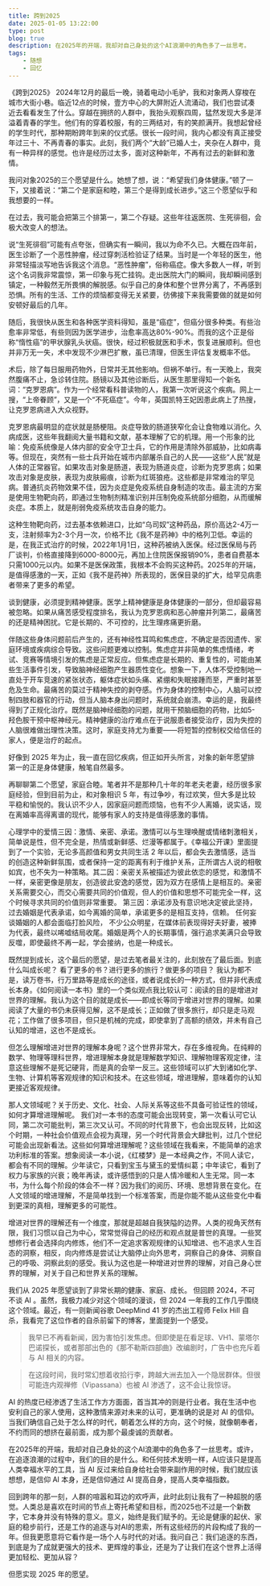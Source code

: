 ```yaml
---
title: 跨到2025
date: 2025-01-05 13:22:00
type: post
blog: true
description: 在2025年的开端，我却对自己身处的这个AI浪潮中的角色多了一丝思考。
tags:
    - 随想
    - 回忆
---
```


《跨到2025》 
2024年12月的最后一晚，骑着电动小毛驴，我和对象两人穿梭在城市大街小巷。临近12点的时候，壹方中心的大屏附近人流涌动，我们也尝试凑近去看看发生了什么。穿越在拥挤的人群中，我抬头观察四周，猛然发现大多是洋溢着青春的学生。他们有的穿着校服，有的三两结对，有的笑颜满开。我想起曾经的学生时代，那种期盼跨年到来的仪式感。很长一段时间，我内心都没有真正接受年过三十、不再青春的事实。此刻，我们两个“大龄”已婚人士，夹杂在人群中，竟有一种异样的感觉。也许是经历过太多，面对这种新年，不再有过去的新鲜和激情。

我问对象2025的三个愿望是什么。她想了想，说：“希望我们身体健康。”顿了一下，又接着说：“第二个是家庭和睦，第三个是得到成长进步。”这三个愿望似乎和我想要的一样。

在过去，我可能会把第三个排第一，第二个存疑。这些年往返医院、生死徘徊，会极大改变人的想法。

说“生死徘徊”可能有点夸张，但确实有一瞬间，我以为命不久已。大概在四年前，医生诊断了一个恶性肿瘤，经过穿刺活检验证了结果。当时是一个年轻的医生，他非常轻描淡写地告诉我这个消息。“恶性肿瘤”，俗称癌症。像大多数人一样，听到这个名词我非常震惊，第一印象与死亡挂钩。走出医院大门的瞬间，我却瞬间感到镇定，一种毅然无所畏惧的解脱感。似乎自己的身体和整个世界分离了，不再感到恐惧。所有的生活、工作的烦恼都变得无关紧要，彷佛接下来我需要做的就是如何安顿好最后的几年。

随后，我很快从医生和各种医学资料得知，虽是“癌症”，但癌分很多种类。有些治愈率非常低，有些则因为医学进步，治愈率高达80%-90%。而我的这个正是俗称“惰性癌”的甲状腺乳头状癌。很快，经过积极就医和手术，恢复进展顺利。但也并非万无一失，术中发现不少淋巴扩散，虽已清理，但医生评估复发概率不低。

术后，除了每日服用药物外，日常并无其他影响。但祸不单行。有一天晚上，我突然腹痛不止，急诊转住院。肠镜以及其他诊断后，从医生那里得知一个新名词：“克罗恩病”。作为一个经常看科普读物的人，我第一次听说这个疾病。网上一搜，“上帝眷顾”，又是一个“不死癌症”。今年，英国凯特王妃因患此病上了热搜，让克罗恩病进入大众视野。

克罗恩病最明显的症状就是肠梗阻。炎症导致的肠道狭窄化会让食物难以消化。久病成医，这些年我翻阅大量书籍和文献，基本理解了它的机理。用一个形象的比喻：免疫系统像是人体内部的安全守卫士兵，它的作用是清除外部威胁，比如病毒等。但现在，突然有一些士兵开始在城市内部屠杀自己的人民——这些“人民”就是人体的正常器官。如果攻击对象是肠道，表现为肠道炎症，诊断为克罗恩病；如果攻击对象是皮肤，表现为皮肤瘢痕，诊断为红斑狼疮。这些都是非常难治的罕见病。普通抗炎药物效果不佳，因为炎症是免疫系统自身制造的攻击。最主流的方案是使用生物靶向药，即通过生物制剂精准识别并压制免疫系统部分细胞，从而缓解炎症。本质上，就是削弱免疫系统攻击自身的能力。

这种生物靶向药，过去基本依赖进口，比如“乌司奴”这种药品，原价高达2-4万一支，注射频率为2-3个月一次，价格不比《我不是药神》中的格列卫低。幸运的是，在我正式治疗的时候，2022年1月1日，这种药被纳入医保。经过医保局与药厂谈判，价格直接降到6000-8000元，再加上住院医保报销90%，患者自费基本只需1000元以内。如果不是医保政策，我根本不会购买这种药。2025年的开端，是值得感激的一天，正如《我不是药神》所表现的，医保目录的扩大，给罕见病患者带来了更多的希望。

谈到健康，必须提到精神健康。医学上精神健康是身体健康的一部分，但却最容易被忽略。如果从痛苦感受程度排名，我认为克罗恩病和恶心肿瘤并列第二，最痛苦的还是精神困扰。它是长期的、不可控的，比生理疼痛更折磨。

伴随这些身体问题前后产生的，还有神经性耳鸣和焦虑症，不确定是否因遗传、家庭环境或疾病综合导致。这些问题更难以控制。焦虑症并非简单的焦虑情绪，考试、竞赛等情境引发的焦虑是正常反应。但焦虑症是长期的、重复性的，可能由某些生活事件引发，导致脑神经细胞产生器质性变化。想象一下，人体不受控制地一直处于开车竞速的紧张状态，躯体症状如头痛、紧绷和失眠接踵而至，严重时甚至危及生命。最痛苦的莫过于精神失控的剥夺感。作为身体的控制中心，人脑可以控制四肢和器官的行动，但当人脑本身出问题时，系统就会崩溃。幸运的是，我最终得到了正规化治疗。既然是脑神经细胞的问题，就用干预脑细胞的药物，比如5-羟色胺干预中枢神经元。精神健康的治疗难点在于说服患者接受治疗，因为失控的人脑很难做出理性决策。这时，家庭支持尤为重要——将短暂的控制权交给信任的家人，便是治疗的起点。


好像到 2025 年为止，我一直在回忆疾病，但正如开头所言，对象的新年愿望排第一的正是身体健康，触笔自然最多。

再聊聊第二个愿望，家庭合睦。笔者并不是那种几十年的年老夫老妻，经历很多家庭经验，但到目前为止，和对象相识 5 年，有过争吵，有过欢笑，但大多是比较平稳和愉悦的。我认识不少人，因家庭问题而烦恼，也有不少人离婚，说实话，现在离婚率高得离谱的现代，能够有家人的支持是值得感激的事情。

心理学中的爱情三因：激情、亲密、承诺。激情可以与生理唤醒或情绪刺激相关，简单说是性，但不完全是，热情或新鲜感、烂漫等都属于。《幸福公开课》里面提到了一个实验，无论多高颜值和男女共同生活 2 年以后，都会失去激情感，适当的创造这种新鲜氛围，或者保持一定的距离有利于维护关系，正所谓古人说的相敬如宾，也不失为一种策略。其二因：亲密关系被描述为彼此依恋的感觉，和激情不一样，亲密更像是朋友，创造彼此安逸的感觉，因为双方在感情上是相互的。亲密关系需要交心，而交心需要共同的价值观，但人的价值和思想不可能完全一样，这个时候寻求共同的价值则非常重要。
第三因：承诺涉及有意识地决定彼此坚持，过去婚姻是代表承诺，如今离婚的简单，承诺更多的是相互支持，信赖。 任何妄谈婚姻的人都会面临打脸风险， 不少公众明星，在媒体前表现得好夫好妻，被捧为代表，最终以唏嘘结局收尾。婚姻是两个人的长期事情，强行追求美满只会导致反噬，即使最终不再一起，学会接纳，也是一种成长。

既然提到成长，这个最后的愿望，是过去笔者最关注的，此刻放在了最后面。到底什么叫成长呢？ 看了更多的书？进行更多的旅行？做更多的项目？ 我认为都不是，读万卷书，行万里路等是成长的途径，或者说成长的一种方式，但并非代表成长本身。《如何阅读一本书》里的一个类似观点我比较认可：阅读的目的是增进对世界的理解。我认为这个目的就是成长——即成长等同于增进对世界的理解。如果阅读了大量的书仍未获得见解，这不是成长；正如做了很多旅行，却只是走马观花；工作做了很多项目，但只是机械的完成，即使拿到了高额的绩效，并未有自己认知的增进，这也不是成长。


但怎么理解增进对世界的理解本身呢？这个世界非常大，存在多维视角。在纯粹的数学、物理等理科世界，增进理解本身就是理解数学知识、理解物理客观定律，注意这些理解不是死记硬背，而是真的会举一反三。这些领域可以扩大到诸如化学、生物、计算机等客观规律的知识和技术。在这些领域，增进理解，意味着你的认知更接近客观规律。

那人文领域呢？关于历史、文化、社会、人际关系等这些不具备可验证性的领域，如何才算增进理解呢。 我们对一本书的态度可能会出现转变，第一次看认可它认同，第二次可能批判，第三次又认可。不同的时代背景下，也会出现反转，比如这个时期，一种社会价值观点会视为真理，另一个时代背景会大肆批判，过几个世纪可能会出现新看法。这些如何算增进理解呢？这些领域在我看来，不能简单的追求功利标准的答案。想象阅读一本小说，《红楼梦》是一本经典之作，不同人读它，都会有不同的理解。少年读它，只看到宝玉与黛玉的爱情纠葛；中年读它，看到了权力与家族的兴衰；晚年再读，或许感悟到的只是人情冷暖和人生无常。同一本书，为什么每个阶段的体会不一样？因为我们的阅历、环境、思想背景在变化。在人文领域的增进理解，不是简单找到一个标准答案，而是你能不能从这些变化中看到更深的真相，理解更多的可能性。

增进对世界的理解还有一个维度，那就是超越自我狭隘的边界。人类的视角天然有限，我们习惯以自己为中心，常常觉得自己的经历和观点就是普世的真理。一些冥想修行者会选择向内修炼，他们不一定追求客观规律的认知增进、也不追求人生百态的洞察，相反，向内修炼是尝试让大脑停止向外思考，洞察自己的身体、洞察自己的呼吸、洞察此刻的感受。我认为这也是一种增进对世界的理解，对自己身心世界的理解，对关于自己和世界关系的理解。


我们从 2025 年愿望谈到了非常长期的健康、家庭、成长。 但回顾 2024，不可不谈 AI 。虽然，我极力减少对这个领域的漫谈，但 2024 一年我的工作几乎围绕这个领域。最近，有一则新闻谷歌 DeepMind 41 岁的杰出工程师 Felix Hill 自杀，我看完了这位作者的自杀前留下的博客，里面提到一个感受。

>我早已不再看新闻，因为害怕引发焦虑。但即使是在看足球、VH1、蒙塔尔巴诺探长，或者那部出色的《那不勒斯四部曲》改编剧时，广告中也充斥着与 AI 相关的内容。

>在这段时间，我时常幻想着收拾行李，跨越大洲去加入一个隐居群体。但很可能连内观禅修（Vipassana）也被 AI 渗透了，这不会让我惊讶。


AI 的热度已经渗透了生活工作方方面面，首当其冲的则是行业者。我在生活中也安利自己的家人使用，这种激情来源对未来的认可，更准确的说是对 AI 的信仰。当我们确信自己处于怎么样的时代，朝着怎么样的方向，这个时候，就像朝奉者，不约而同的想挤在最前面，成为那个最虔诚的贡献者。

在2025年的开端，我却对自己身处的这个AI浪潮中的角色多了一丝思考。或许，在追逐浪潮的过程中，我们的目的是什么。和任何技术发明一样，AI应该只是提高人类幸福水平的工具，当 AI 反过来给自身给社会带来副作用的时候，我们就应该想想，是信仰 AI 本身，还是信仰通过 AI 提高自身，提高人类幸福指数。


回到跨年的那一刻，人群的喧嚣和耳边的欢呼声，此时此刻让我有了一种超脱的感觉。人类总是喜欢在时间的节点上寄托希望和目标，而2025也不过是一个新数字，它本身并没有特殊的意义。意义，始终是我们赋予的。无论是健康的起伏、家庭的稳步前行，还是工作的追逐与对AI的思索，所有这些经历的片段构成了我的一年。但我更愿意将它看作是一场个人与时代的对话。我问自己：我们追逐的东西，到底是为了成就更强大的技术、更辉煌的事业，还是为了让我们在这个世界上活得更加轻松、更加从容？

但愿实现 2025 年的愿望。









